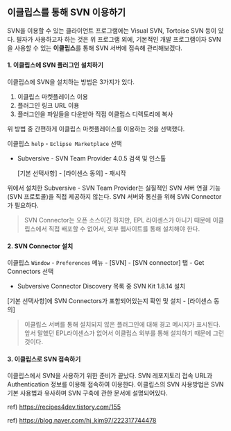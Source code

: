 ##  이클립스를 통해 SVN 이용하기



SVN을 이용할 수 있는 클라이언트 프로그램에는 Visual SVN, Tortoise SVN 등이 있다. 필자가 사용하고자 하는 것은 위 프로그램 외에, 기본적인 개발 프로그램이자 SVN을 사용할 수 있는 **이클립스**를 통해 SVN 서버에 접속해 관리해보겠다.



#### 1. 이클립스에 SVN 플러그인 설치하기

이클립스에 SVN을 설치하는 방법은 3가지가 있다.

1. 이클립스 마켓플레이스 이용
2. 플러그인 링크 URL 이용
3. 플러그인을 파일들을 다운받아 직접 이클립스 디렉토리에 복사



위 방법 중 간편하게 이클립스 마켓플레이스를 이용하는 것을 선택했다.

이클립스 `help` - `Eclipse Marketplace` 선택

* Subversive - SVN Team Provider 4.0.5 검색 및 인스톨

  [기본 선택사항] - [라이센스 동의] - 재시작



위에서 설치한 Subversive - SVN Team Provider는 실질적인 SVN 서버 연결 기능(SVN 프로토콜)을 직접 제공하지 않는다. SVN 서버와 통신을 위해 SVN Connector가 필요하다.

> SVN Connector는 오픈 소스이긴 하지만, EPL 라이센스가 아니기 때문에 이클립스에서 직접 배포할 수 없어서, 외부 웹사이트를 통해 설치해야 한다.



#### 2. SVN Connector 설치

이클립스 `Window` - `Preferences` 메뉴 - [SVN] - [SVN connector] 탭 - Get Connectors 선택 

* Subversive Connector Discovery 목록 중 SVN Kit 1.8.14 설치

[기본 선택사항]에 SVN Connectors가 포함되어있는지 확인 및 설치 - [라이센스 동의]

> 이클립스 서버를 통해 설치되지 않은 플러그인에 대해 경고 메시지가 표시된다. 앞서 말했던 EPL라이센스가 없어서 이클립스 외부를 통해 설치하기 때문에 그런 것이다.



#### 3. 이클립스로 SVN 접속하기

이클립스에서 SVN을 사용하기 위한 준비가 끝났다. SVN 레포지토리 접속 URL과 Authentication 정보를 이용해 접속하여 이용한다. 이클립스의 SVN 사용방법은 SVN 기본 사용법과 유사하며 SVN 구축에 관한 문서에 설명되어있다.



ref) https://recipes4dev.tistory.com/155

ref) https://blog.naver.com/hj_kim97/222317744478































